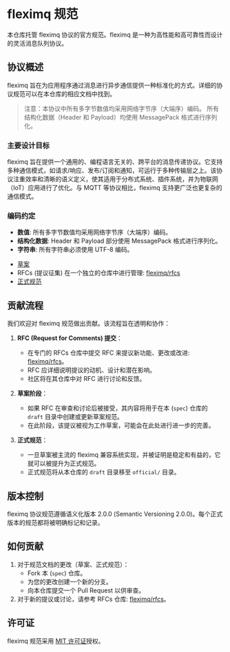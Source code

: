 # fleximq 规范

本仓库托管 fleximq 协议的官方规范。fleximq 是一种为高性能和高可靠性而设计的灵活消息队列协议。

## 协议概述

fleximq 旨在为应用程序通过消息进行异步通信提供一种标准化的方式。详细的协议规范可以在本仓库的相应文档中找到。

> 注意：本协议中所有多字节数值均采用网络字节序（大端序）编码。
> 所有结构化数据（Header 和 Payload）均使用 MessagePack 格式进行序列化。

### 主要设计目标

fleximq 旨在提供一个通用的、编程语言无关的、跨平台的消息传递协议。它支持多种通信模式，如请求/响应、发布/订阅和通知，可运行于多种传输层之上。该协议注重效率和清晰的语义定义，使其适用于分布式系统、插件系统，并为物联网（IoT）应用进行了优化。与 MQTT 等协议相比，fleximq 支持更广泛也更复杂的通信模式。

### 编码约定

- **数值**: 所有多字节数值均采用网络字节序（大端序）编码。
- **结构化数据**: Header 和 Payload 部分使用 MessagePack 格式进行序列化。
- **字符串**: 所有字符串必须使用 UTF-8 编码。

* [草案](./draft/)
* RFCs (提议征集) 在一个独立的仓库中进行管理: [fleximq/rfcs](https://github.com/fleximq/rfcs)
* [正式规范](./official/)

## 贡献流程

我们欢迎对 fleximq 规范做出贡献。该流程旨在透明和协作：

1.  **RFC (Request for Comments) 提交**：

    - 在专门的 RFCs 仓库中提交 RFC 来提议新功能、更改或改进: [fleximq/rfcs](https://github.com/fleximq/rfcs)。
    - RFC 应详细说明提议的动机、设计和潜在影响。
    - 社区将在其仓库中对 RFC 进行讨论和反馈。

2.  **草案阶段**：

    - 如果 RFC 在审查和讨论后被接受，其内容将用于在本 (`spec`) 仓库的 `draft` 目录中创建或更新草案规范。
    - 在此阶段，该提议被视为工作草案，可能会在此处进行进一步的完善。

3.  **正式规范**：
    - 一旦草案被主流的 fleximq 兼容系统实现，并被证明是稳定和有益的，它就可以被提升为正式规范。
    - 正式规范将从本仓库的 `draft` 目录移至 `official/` 目录。

## 版本控制

fleximq 协议规范遵循语义化版本 2.0.0 (Semantic Versioning 2.0.0)。每个正式版本的规范都将被明确标记和记录。

## 如何贡献

1.  对于规范文档的更改（草案、正式规范）：
    - Fork 本 (`spec`) 仓库。
    - 为您的更改创建一个新的分支。
    - 向本仓库提交一个 Pull Request 以供审查。
2.  对于新的提议或讨论，请参考 RFCs 仓库: [fleximq/rfcs](https://github.com/fleximq/rfcs)。

## 许可证

fleximq 规范采用 [MIT 许可证](./LICENSE)授权。
